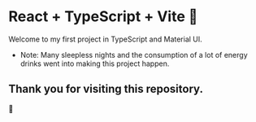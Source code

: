 # React + TypeScript + Vite 🌟

Welcome to my first project in TypeScript and Material UI. 

- Note: Many sleepless nights and the consumption of a lot of energy drinks went into making this project happen. 

## Thank you for visiting this repository. 
💌
